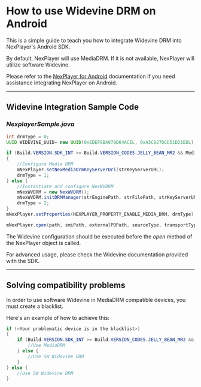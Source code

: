 # How to use Widevine DRM on Android

This is a simple guide to teach you how to integrate Widevine DRM into NexPlayer's Android SDK.

By default, NexPlayer will use MediaDRM. If it is not available, NexPlayer will utilize software Widevine.

Please refer to the [NexPlayer for Android](https://github.com/NexPlayer/NexPlayer_Android) documentation if you need assistance integrating NexPlayer on Android.

***
## Widevine Integration Sample Code


### _NexplayerSample.java_
```java
int drmType = 0;
UUID WIDEVINE_UUID= new UUID(0xEDEF8BA979D64ACEL, 0xA3C827DCD51D21EDL);

if (Build.VERSION.SDK_INT >= Build.VERSION_CODES.JELLY_BEAN_MR2 && MediaDrm.isCryptoSchemeSupported(WIDEVINE_UUID))
{
	//Configure Media DRM
	mNexPlayer.setNexMediaDrmKeyServerUri(strKeyServerURL);
	drmType = 1;
} else {
	//Instantiate and configure NexWVDRM
	mNexWVDRM = new NexWVDRM();
	mNexWVDRM.initDRMManager(strEnginePath, strFilePath, strKeyServerURL, offlineMode);
	drmType = 2;
}
mNexPlayer.setProperties(NEXPLAYER_PROPERTY_ENABLE_MEDIA_DRM, drmType);

mNexPlayer.open(path, smiPath, externalPDPath, sourceType, transportType);

```

The Widevine configuration should be executed before the _open_ method of the NexPlayer object is called.

For advanced usage, please check the Widevine documentation provided with the SDK.

***
## Solving compatibility problems

In order to use software Widevine in MediaDRM compatible devices, you must create a blacklist. 

Here's an example of how to achieve this:

```java
if (<Your problematic device is in the blacklist>)
{
	if (Build.VERSION.SDK_INT >= Build.VERSION_CODES.JELLY_BEAN_MR2 && MediaDrm.isCryptoSchemeSupported(WIDEVINE_UUID)) {
		//Use MediaDRM
	} else {
		//Use SW Widevine DRM
	}
} else {
	//Use SW Widevine DRM
}
```





